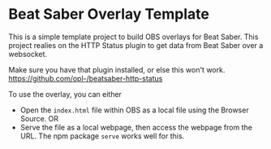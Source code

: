 # Beat Saber Overlay Template

This is a simple template project to build OBS overlays for Beat Saber.
This project realies on the HTTP Status plugin to get data from Beat Saber over a websocket.

Make sure you have that plugin installed, or else this won't work.
https://github.com/opl-/beatsaber-http-status

To use the overlay, you can either 
* Open the `index.html` file within OBS as a local file using the Browser Source.
OR
* Serve the file as a local webpage, then access the webpage from the URL. The npm package `serve` works well for this.
